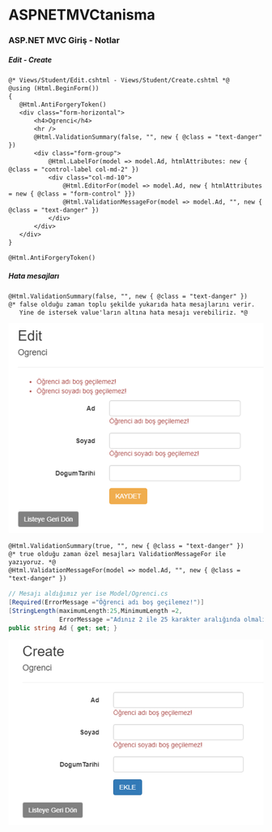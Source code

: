 # ASPNETMVCtanisma
### ASP.NET MVC Giriş - Notlar

##### Edit - Create
```cshtml
@* Views/Student/Edit.cshtml - Views/Student/Create.cshtml *@
@using (Html.BeginForm())
{
   @Html.AntiForgeryToken()
   <div class="form-horizontal">
       <h4>Ogrenci</h4>
       <hr />
       @Html.ValidationSummary(false, "", new { @class = "text-danger" })
       <div class="form-group">
           @Html.LabelFor(model => model.Ad, htmlAttributes: new { @class = "control-label col-md-2" })
           <div class="col-md-10">
               @Html.EditorFor(model => model.Ad, new { htmlAttributes = new { @class = "form-control" }})
               @Html.ValidationMessageFor(model => model.Ad, "", new { @class = "text-danger" })
           </div>
       </div>
   </div>
}
```
```cshtml
@Html.AntiForgeryToken()
```
##### Hata mesajları
```cshtml
@Html.ValidationSummary(false, "", new { @class = "text-danger" })
@* false olduğu zaman toplu şekilde yukarıda hata mesajlarını verir. 
   Yine de istersek value'ların altına hata mesajı verebiliriz. *@
```
![ValidationSummary-false](https://github.com/ylmzumut/ASPNETMVCtanisma/blob/master/media/ValidationSummary-false.png)

```cshtml
@Html.ValidationSummary(true, "", new { @class = "text-danger" })
@* true olduğu zaman özel mesajları ValidationMessageFor ile yazıyoruz. *@
@Html.ValidationMessageFor(model => model.Ad, "", new { @class = "text-danger" })
```
```csharp
// Mesajı aldığımız yer ise Model/Ogrenci.cs
[Required(ErrorMessage ="Öğrenci adı boş geçilemez!")]
[StringLength(maximumLength:25,MinimumLength =2,
              ErrorMessage ="Adınız 2 ile 25 karakter aralığında olmalıdır!")]
public string Ad { get; set; }
```
![ValidationSummary-true](https://github.com/ylmzumut/ASPNETMVCtanisma/blob/master/media/ValidationSummary-true.png)
